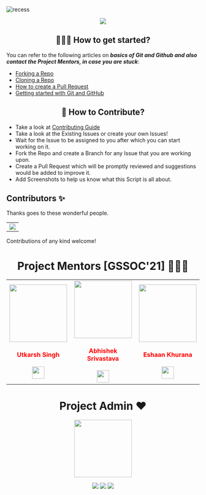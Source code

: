 ![recess](https://socialify.git.ci/avinashkranjan/recess/image?description=1&forks=1&issues=1&language=1&owner=1&pattern=Plus&pulls=1&stargazers=1&theme=Light)

<p align="center">
  <a href="https://recess-it.web.app/">
    <img src="https://forthebadge.com/images/badges/check-it-out.svg">
   </a>
</p>

<h2 align=center> 👨🏻‍💻 How to get started? </h2> 

You can refer to the following articles on **_basics of Git and Github and also contact the Project Mentors, in case you are stuck_**:

- [Forking a Repo](https://help.github.com/en/github/getting-started-with-github/fork-a-repo)
- [Cloning a Repo](https://help.github.com/en/desktop/contributing-to-projects/creating-a-pull-request)
- [How to create a Pull Request](https://opensource.com/article/19/7/create-pull-request-github)
- [Getting started with Git and GitHub](https://towardsdatascience.com/getting-started-with-git-and-github-6fcd0f2d4ac6)


<h2 align=center> 📝 How to Contribute? </h2>  

- Take a look at [Contributing Guide](https://github.com/avinashkranjan/Recess/blob/master/CONTRIBUTING.md)
- Take a look at the Existing Issues or create your own Issues!
- Wait for the Issue to be assigned to you after which you can start working on it.
- Fork the Repo and create a Branch for any Issue that you are working upon.
- Create a Pull Request which will be promptly reviewed and suggestions would be added to improve it.
- Add Screenshots to help us know what this Script is all about.


## Contributors ✨

Thanks goes to these wonderful people.

<table>
	<tr>
		<td>
			<a href="https://github.com/avinashkranjan/Recess/graphs/contributors">
  <img src="https://contrib.rocks/image?repo=avinashkranjan/Recess" />
</a>
		</td>
	</tr>
</table>


Contributions of any kind welcome!

<h1 align=center> Project Mentors [GSSOC'21] 👨🏻‍💻 </h1>
<table>
<tr>
<td align="center"><a href="https://github.com/Utkarsh1999"><img src="https://avatars.githubusercontent.com/u/30589139?v=4" width=150px height=150px /></a></br> <h4 style="color:red;">Utkarsh Singh</h4>
<a href="https://www.linkedin.com/in/Utkarsh1999/"><img src="https://mpng.subpng.com/20180324/vhe/kisspng-linkedin-computer-icons-logo-social-networking-ser-facebook-5ab6ebfe5f5397.2333748215219374063905.jpg" width="32px" height="32px"></a></td>

<td align="center" ><a href="https://github.com/abhishek2x"><img src="https://avatars.githubusercontent.com/u/53976003?v=4" width=150px height=150px /></a></br> <h4 style="color:red;">Abhishek Srivastava</h4>
<a href="https://www.linkedin.com/in/abhishek-srivastava-49482a190/"><img src="https://mpng.subpng.com/20180324/vhe/kisspng-linkedin-computer-icons-logo-social-networking-ser-facebook-5ab6ebfe5f5397.2333748215219374063905.jpg" width="32px" height="32px"></a></td>

<td align="center"><a href="https://github.com/eshaan007"><img src="https://avatars.githubusercontent.com/u/42370985?v=4" width=150px height=150px /></a></br> <h4 style="color:red;">Eshaan Khurana</h4>
<a href="https://www.linkedin.com/in/eshaan-khurana/"><img src="https://mpng.subpng.com/20180324/vhe/kisspng-linkedin-computer-icons-logo-social-networking-ser-facebook-5ab6ebfe5f5397.2333748215219374063905.jpg" width="32px" height="32px"></a></td>

</tr>
</table>

<h1 align=center> Project Admin ❤️ </h1>
<p align="center">
  <a href="https://github.com/avinashkranjan"><img src="https://user-images.githubusercontent.com/55796944/95675026-dab07580-0bd1-11eb-93e2-1cb1de8acf38.png" width=150px height=150px /></a> 
    
<p align="center">
  <img src="https://img.shields.io/badge/avinashkranjan%20-%230077B5.svg?&style=for-the-badge&logo=linkedin&logoColor=white"/>  <img src="https://img.shields.io/badge/iavinashranjan%20-%231DA1F2.svg?&style=for-the-badge&logo=Twitter&logoColor=white"/> <img src="https://img.shields.io/badge/avinashkranjan7%20-%23E4405F.svg?&style=for-the-badge&logo=Instagram&logoColor=white"/>   
